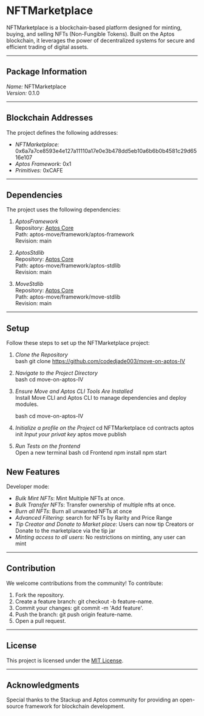 # NFTMarketplace

NFTMarketplace is a blockchain-based platform designed for minting, buying, and selling NFTs (Non-Fungible Tokens). Built on the Aptos blockchain, it leverages the power of decentralized systems for secure and efficient trading of digital assets.

---

## Package Information

*Name:* NFTMarketplace  
*Version:* 0.1.0

---

## Blockchain Addresses

The project defines the following addresses:

- *NFTMarketplace:* 0x6a7a7ce8593e4e127a11110a17e0e3b478dd5eb10a6b6b0b4581c29d6516e107
- *Aptos Framework:* 0x1
- *Primitives:* 0xCAFE

---

## Dependencies

The project uses the following dependencies:

1. *AptosFramework*  
   Repository: [Aptos Core](https://github.com/aptos-labs/aptos-core)  
   Path: aptos-move/framework/aptos-framework  
   Revision: main

2. *AptosStdlib*  
   Repository: [Aptos Core](https://github.com/aptos-labs/aptos-core)  
   Path: aptos-move/framework/aptos-stdlib  
   Revision: main

3. *MoveStdlib*  
   Repository: [Aptos Core](https://github.com/aptos-labs/aptos-core)  
   Path: aptos-move/framework/move-stdlib  
   Revision: main

---

## Setup

Follow these steps to set up the NFTMarketplace project:

1. *Clone the Repository*  
   bash
   git clone https://github.com/codedjade003/move-on-aptos-IV
   

2. *Navigate to the Project Directory*  
   bash
   cd move-on-aptos-IV
   

3. *Ensure Move and Aptos CLI Tools Are Installed*  
   Install Move CLI and Aptos CLI to manage dependencies and deploy modules.
   
   bash
   cd move-on-aptos-IV

5. *Initialize a profile on the Project*
    cd NFTMarketplace
    cd contracts
    aptos init
   *Input your privat key*
    aptos move publish
   

7. *Run Tests on the frontend*  
   Open a new terminal
   bash
   cd Frontend
   npm install
   npm start
   
## New Features

Developer mode:
- *Bulk Mint NFTs*: Mint Multiple NFTs at once.
- *Bulk Transfer NFTs*: Transfer ownership of multiple nfts at once.
- *Burn all NFTs*: Burn all unwanted NFTs at once
- *Advanced Filtering*: search for NFTs by Rarity and Price Range
- *Tip Creator and Donate to Market place*: Users can now tip Creators or Donate to the marketplace via the tip jar
- *Minting access to all users*: No restrictions on minting, any user can mint
---

## Contribution

We welcome contributions from the community! To contribute:

1. Fork the repository.
2. Create a feature branch: git checkout -b feature-name.
3. Commit your changes: git commit -m 'Add feature'.
4. Push the branch: git push origin feature-name.
5. Open a pull request.

---

## License

This project is licensed under the [MIT License](LICENSE).

---

## Acknowledgments

Special thanks to the Stackup and Aptos community for providing an open-source framework for blockchain development.
